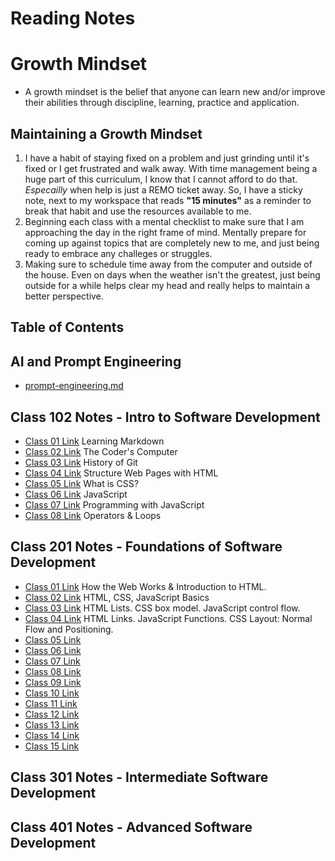 # Reading Notes
# Growth Mindset
- A growth mindset is the belief that anyone can learn new and/or improve their abilities through discipline, learning, practice and application.

## Maintaining a Growth Mindset
1. I have a habit of staying fixed on a problem and just grinding until it's fixed or I get frustrated and walk away. With time management being a huge part of this curriculum, I know that I cannot afford to do that. *Especailly* when help is just a REMO ticket away. So, I have a sticky note, next to my workspace that reads **"15 minutes"** as a reminder to break that habit and use the resources available to me.
1. Beginning each class with a mental checklist to make sure that I am approaching the day in the right frame of mind. Mentally prepare for coming up against topics that are completely new to me, and just being ready to embrace any challeges or struggles.
1. Making sure to schedule time away from the computer and outside of the house. Even on days when the weather isn't the greatest, just being outside for a while helps clear my head and really helps to maintain a better perspective.


## Table of Contents

## AI and Prompt Engineering
- [prompt-engineering.md](./code-201/prompt-engineering.md)


## Class 102 Notes - Intro to Software Development
- [Class 01 Link](./code-102/code-102-reading01-learning-markdown.md) Learning Markdown
- [Class 02 Link](./code-102/code-102-reading02-the-coders-computer.md) The Coder's Computer
- [Class 03 Link](./code-102/code-102-reading03-history-of-git.md) History of Git
- [Class 04 Link](./code-102/reading04-structure-webpages-with-html.md) Structure Web Pages with HTML
- [Class 05 Link](./code-102/reading05-what-is-css.md) What is CSS?
- [Class 06 Link](./code-102/reading06-javascript.md) JavaScript
- [Class 07 Link](./code-102/reading07-programming-with-javascript.md) Programming with JavaScript
- [Class 08 Link](./code-102/reading08-operators-and-loops.md) Operators & Loops



## Class 201 Notes - Foundations of Software Development
- [Class 01 Link](./code-201/class-01.md) How the Web Works & Introduction to HTML.
- [Class 02 Link](./code-201/class02-html-css-js-basics.md) HTML, CSS, JavaScript Basics
- [Class 03 Link](./code-201/reading03-html-css-js-basics-plus.md) HTML Lists. CSS box model. JavaScript control flow.
- [Class 04 Link](./code-201/reading04-html-links-js-functions-css-layout.md) HTML Links. JavaScript Functions. CSS Layout: Normal Flow and Positioning.
- [Class 05 Link](./code-201/reading05-html-css-images-color-textmd)
- [Class 06 Link]()
- [Class 07 Link]()
- [Class 08 Link]()
- [Class 09 Link]()
- [Class 10 Link]()
- [Class 11 Link]()
- [Class 12 Link]()
- [Class 13 Link]()
- [Class 14 Link]()
- [Class 15 Link]()


## Class 301 Notes - Intermediate Software Development


## Class 401 Notes - Advanced Software Development
